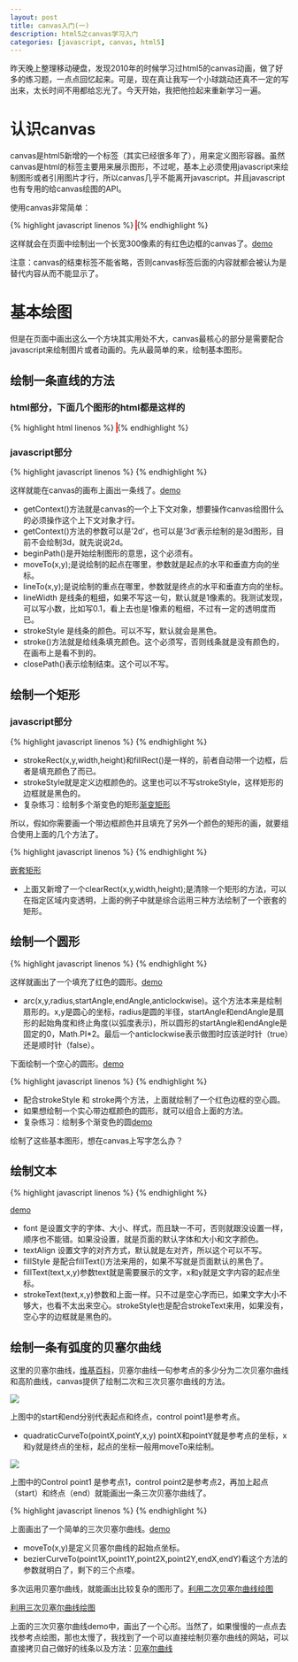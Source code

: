 ```yaml
---
layout: post
title: canvas入门(一)
description: html5之canvas学习入门
categories: [javascript, canvas, html5]
---
```

昨天晚上整理移动硬盘，发现2010年的时候学习过html5的canvas动画，做了好多的练习题，一点点回忆起来。可是，现在真让我写一个小球跳动还真不一定的写出来，太长时间不用都给忘光了。今天开始，我把他捡起来重新学习一遍。

# 认识canvas

canvas是html5新增的一个标签（其实已经很多年了），用来定义图形容器。虽然canvas是html的标签主要用来展示图形，不过呢，基本上必须使用javascript来绘制图形或者引用图片才行，所以canvas几乎不能离开javascript。并且javascript也有专用的给canvas绘图的API。

使用canvas非常简单：

{% highlight javascript linenos %}
<canvas width='300' height='300px' style='border: 1px solid red;'></canvas>
{% endhighlight %}

这样就会在页面中绘制出一个长宽300像素的有红色边框的canvas了。[demo](http://woaixiangbao.github.io/demo/20160825/canvas-demo1.html)

注意：canvas的结束标签不能省略，否则canvas标签后面的内容就都会被认为是替代内容从而不能显示了。

# 基本绘图

但是在页面中画出这么一个方块其实用处不大，canvas最核心的部分是需要配合javascript来绘制图片或者动画的。先从最简单的来，绘制基本图形。

## 绘制一条直线的方法

### html部分，下面几个图形的html都是这样的
{% highlight html linenos %}
<canvas id='canvas' width='300' height='300px' style='border: 1px solid red;'></canvas>
{% endhighlight %}
### javascript部分
{% highlight javascript linenos %}
    <script>
        var canvas = document.querySelector('#canvas');
        if(canvas.getContext){
           var ctx = canvas.getContext('2d');
        }
        ctx.beginPath();
        ctx.moveTo(20,20);
        ctx.lineTo(50,50);
        ctx.lineWidth = 1;
        ctx.strokeStyle = 'red';
        ctx.stroke();
        ctx.closePath();
    </script>
{% endhighlight %}

这样就能在canvas的画布上画出一条线了。[demo](http://woaixiangbao.github.io/demo/20160825/canvas-demo2.html)

* getContext()方法就是canvas的一个上下文对象，想要操作canvas绘图什么的必须操作这个上下文对象才行。
* getContext()方法的参数可以是’2d‘，也可以是’3d‘表示绘制的是3d图形，目前不会绘制3d，就先说说2d。
* beginPath()是开始绘制图形的意思，这个必须有。
* moveTo(x,y);是说绘制的起点在哪里，参数就是起点的水平和垂直方向的坐标。
* lineTo(x,y);是说绘制的重点在哪里，参数就是终点的水平和垂直方向的坐标。
* lineWidth 是线条的粗细，如果不写这一句，默认就是1像素的。我测试发现，可以写小数，比如写0.1，看上去也是1像素的粗细，不过有一定的透明度而已。
* strokeStyle 是线条的颜色。可以不写，默认就会是黑色。
* stroke()方法就是给线条填充颜色。这个必须写，否则线条就是没有颜色的，在画布上是看不到的。
* closePath()表示绘制结束。这个可以不写。

## 绘制一个矩形

### javascript部分

{% highlight javascript linenos %}
    <script>
        var canvas = document.querySelector('#canvas');
            if(canvas.getContext){
               var ctx = canvas.getContext('2d');
            }

            ctx.fillStyle = 'yellow';
            ctx.fillRect(50,50,200,100);
    </script>
{% endhighlight %}

这样就能在canvas的画布上画出一个实心的矩形了。[demo](http://woaixiangbao.github.io/demo/20160825/canvas-demo3.html)

* fillStyle 是填充颜色。如果不写这个，那默认填充的就是黑色。
* fillRect(x,y,width,height)是绘制矩形的方法，x是左上角的水平坐标，y是左上角的垂直坐标，width和hegiht分别是矩形的宽和高

如果想画一个空心的矩形是这样的：[demo](http://woaixiangbao.github.io/demo/20160825/canvas-demo4.html)

{% highlight javascript linenos %}
    <script>
        var canvas = document.querySelector('#canvas');
            if(canvas.getContext){
               var ctx = canvas.getContext('2d');
            }
            ctx.strokeStyle = 'red';
            ctx.strokeRect(30,40,50,90);
    </script>
{% endhighlight %}

* strokeRect(x,y,width,height)和fillRect()是一样的，前者自动带一个边框，后者是填充颜色了而已。
* strokeStyle就是定义边框颜色的。这里也可以不写strokeStyle，这样矩形的边框就是黑色的。
* 复杂练习：绘制多个渐变色的矩形[渐变矩形](http://woaixiangbao.github.io/demo/20160825/canvas-demo11.html)

所以，假如你需要画一个带边框颜色并且填充了另外一个颜色的矩形的画，就要组合使用上面的几个方法了。

{% highlight javascript linenos %}
    <script>
        var canvas = document.querySelector('#canvas');
            if(canvas.getContext){
               var ctx = canvas.getContext('2d');
            }
            ctx.fillStyle = 'red';
            ctx.fillRect(30,40,100,100);
            ctx.clearRect(50,60,60,60);
            ctx.strokeStyle = 'blue';
            ctx.strokeRect(60,70,40,40);
    </script>
{% endhighlight %}

[嵌套矩形](http://woaixiangbao.github.io/demo/20160825/canvas-demo4-2.html)

* 上面又新增了一个clearRect(x,y,width,height);是清除一个矩形的方法，可以在指定区域内变透明，上面的例子中就是综合运用三种方法绘制了一个嵌套的矩形。

## 绘制一个圆形

{% highlight javascript linenos %}
    <script>
        var canvas = document.querySelector('#canvas');
            if(canvas.getContext){
               var ctx = canvas.getContext('2d');
            }
            ctx.beginPath();
            ctx.arc(60,60,50,0,Math.PI * 2,true);
            ctx.fillStyle = 'red';
            ctx.fill();
    </script>
{% endhighlight %}

这样就画出了一个填充了红色的圆形。[demo](http://woaixiangbao.github.io/demo/20160825/canvas-demo5.html)

* arc(x,y,radius,startAngle,endAngle,anticlockwise)。这个方法本来是绘制扇形的。x,y是圆心的坐标，radius是圆的半径，startAngle和endAngle是扇形的起始角度和终止角度(以弧度表示)，所以圆形的startAngle和endAngle是固定的0，Math.PI*2。最后一个anticlockwise表示做图时应该逆时针（true）还是顺时针（false）。

下面绘制一个空心的圆形。[demo](http://woaixiangbao.github.io/demo/20160825/canvas-demo6.html)

{% highlight javascript linenos %}
    <script>
        var canvas = document.querySelector('#canvas');
            if(canvas.getContext){
               var ctx = canvas.getContext('2d');
            }
            ctx.beginPath();
            ctx.arc(60,60,50,0,Math.PI * 2,true);
            ctx.strokeStyle = 'red';
            ctx.stroke();
    </script>
{% endhighlight %}

* 配合strokeStyle 和 stroke两个方法，上面就绘制了一个红色边框的空心圆。
* 如果想绘制一个实心带边框颜色的圆形，就可以组合上面的方法。
* 复杂练习：绘制多个渐变色的圆[demo](http://woaixiangbao.github.io/demo/20160825/canvas-demo12.html)

绘制了这些基本图形，想在canvas上写字怎么办？

## 绘制文本

{% highlight javascript linenos %}
    <script>
        var canvas = document.querySelector('#canvas');
            if(canvas.getContext){
               var ctx = canvas.getContext('2d');
            }
            ctx.font = 'Bold 52px Arial';
            ctx.textAlign = 'left';
            ctx.fillStyle = 'blue';
            ctx.fillText('简庆',10,50);
            ctx.strokeStyle = 'red';
            ctx.strokeText('简庆',10,100);
    </script>
{% endhighlight %}

[demo](http://woaixiangbao.github.io/demo/20160825/canvas-demo7.html)

* font 是设置文字的字体、大小、样式，而且缺一不可，否则就跟没设置一样，顺序也不能错。如果没设置，就是页面的默认字体和大小和文字颜色。
* textAlign 设置文字的对齐方式，默认就是左对齐，所以这个可以不写。
* fillStyle 是配合fillText()方法来用的，如果不写就是页面默认的黑色了。
* fillText(text,x,y)参数text就是需要展示的文字，x和y就是文字内容的起点坐标。
* strokeText(text,x,y)参数和上面一样。只不过是空心字而已，如果文字大小不够大，也看不太出来空心。strokeStyle也是配合strokeText来用，如果没有，空心字的边框就是黑色的。

## 绘制一条有弧度的贝塞尔曲线

这里的贝塞尔曲线，[维基百科](https://zh.wikipedia.org/wiki/%E8%B2%9D%E8%8C%B2%E6%9B%B2%E7%B7%9A)，贝塞尔曲线一句参考点的多少分为二次贝塞尔曲线和高阶曲线，canvas提供了绘制二次和三次贝塞尔曲线的方法。

<img src="http://woaixiangbao.github.io/images/20160825/bezierCurveTo2.jpg" >

上图中的start和end分别代表起点和终点，control point1是参考点。

* quadraticCurveTo(pointX,pointY,x,y) pointX和pointY就是参考点的坐标，x和y就是终点的坐标，起点的坐标一般用moveTo来绘制。

<img src="http://woaixiangbao.github.io/images/20160825/bezierCurveTo3.png" >

上图中的Control point1 是参考点1，control point2是参考点2，再加上起点（start）和终点（end）就能画出一条三次贝塞尔曲线了。


{% highlight javascript linenos %}
    <script>
        var canvas = document.querySelector('#canvas');
            if(canvas.getContext){
               var ctx = canvas.getContext('2d');
            }
            ctx.beginPath();
            ctx.moveTo(113, 41);
            ctx.bezierCurveTo(99, 199, 296, 294, 271, 138);
            ctx.stroke();
    </script>
{% endhighlight %}

上面画出了一个简单的三次贝塞尔曲线。[demo](http://woaixiangbao.github.io/demo/20160825/canvas-demo8.html)

* moveTo(x,y)是定义贝塞尔曲线的起始点坐标。
* bezierCurveTo(point1X,point1Y,point2X,point2Y,endX,endY)看这个方法的参数就明白了，剩下的三个点喽。

多次运用贝塞尔曲线，就能画出比较复杂的图形了。[利用二次贝塞尔曲线绘图](http://woaixiangbao.github.io/demo/20160825/canvas-demo9.html)

[利用三次贝塞尔曲线绘图](http://woaixiangbao.github.io/demo/20160825/canvas-demo10.html)

上面的三次贝塞尔曲线demo中，画出了一个心形。当然了，如果慢慢的一点点去找参考点绘图，那也太慢了，我找到了一个可以直接绘制贝塞尔曲线的网站，可以直接拷贝自己做好的线条以及方法：[贝塞尔曲线](http://www.victoriakirst.com/beziertool/)
